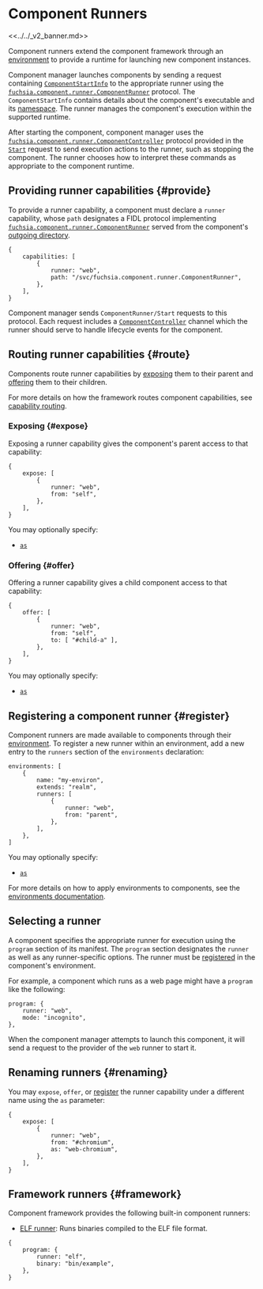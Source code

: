 # Component Runners

<<../../_v2_banner.md>>

Component runners extend the component framework through an
[environment][glossary.environment] to provide a runtime for launching new
component instances.

Component manager launches components by sending a request containing
[`ComponentStartInfo`][fidl-runner] to the appropriate runner using the
[`fuchsia.component.runner.ComponentRunner`][fidl-runner] protocol.
The `ComponentStartInfo` contains details about the component's executable and
its [namespace][glossary.namespace]. The runner manages the component's
execution within the supported runtime.

After starting the component, component manager uses the
[`fuchsia.component.runner.ComponentController`][fidl-runner] protocol provided
in the [`Start`][fidl-runner] request to send execution actions to the runner,
such as stopping the component. The runner chooses how to interpret these
commands as appropriate to the component runtime.

## Providing runner capabilities {#provide}

To provide a runner capability, a component must declare a `runner`
capability, whose `path` designates a FIDL protocol implementing
[`fuchsia.component.runner.ComponentRunner`][fidl-runner] served from the
component's [outgoing directory][glossary.outgoing-directory].

```json5
{
    capabilities: [
        {
            runner: "web",
            path: "/svc/fuchsia.component.runner.ComponentRunner",
        },
    ],
}
```

Component manager sends `ComponentRunner/Start` requests to this protocol.
Each request includes a [`ComponentController`][fidl-controller] channel which
the runner should serve to handle lifecycle events for the component.

## Routing runner capabilities {#route}

Components route runner capabilities by [exposing](#expose) them to their
parent and [offering](#offer) them to their children.

For more details on how the framework routes component capabilities,
see [capability routing][capability-routing].

### Exposing {#expose}

Exposing a runner capability gives the component's parent access to that
capability:

```json5
{
    expose: [
        {
            runner: "web",
            from: "self",
        },
    ],
}
```

You may optionally specify:

* [`as`](#renaming)

### Offering {#offer}

Offering a runner capability gives a child component access to that
capability:

```json5
{
    offer: [
        {
            runner: "web",
            from: "self",
            to: [ "#child-a" ],
        },
    ],
}
```

You may optionally specify:

* [`as`](#renaming)

## Registering a component runner {#register}

Component runners are made available to components through their
[environment][environment]. To register a new runner within an environment,
add a new entry to the `runners` section of the `environments` declaration:

```json5
environments: [
    {
        name: "my-environ",
        extends: "realm",
        runners: [
            {
                runner: "web",
                from: "parent",
            },
        ],
    },
]
```

You may optionally specify:

* [`as`](#renaming)

For more details on how to apply environments to components, see the
[environments documentation][environment].

## Selecting a runner

A component specifies the appropriate runner for execution using the `program`
section of its manifest. The `program` section designates the `runner` as well
as any runner-specific options. The runner must be [registered](#register) in
the component's environment.

For example, a component which runs as a web page might have a `program` like
the following:

```json5
program: {
    runner: "web",
    mode: "incognito",
},
```

When the component manager attempts to launch this component, it will send a
request to the provider of the `web` runner to start it.

## Renaming runners {#renaming}

You may `expose`, `offer`, or [register](#register) the runner capability under
a different name using the `as` parameter:

```json5
{
    expose: [
        {
            runner: "web",
            from: "#chromium",
            as: "web-chromium",
        },
    ],
}
```

## Framework runners {#framework}

Component framework provides the following built-in component runners:

-   [ELF runner][elf-runner]: Runs binaries compiled to the ELF file format.

```json5
{
    program: {
        runner: "elf",
        binary: "bin/example",
    },
}
```

[glossary.environment]: glossary/README.md#environment
[glossary.namespace]: glossary/README.md#namespace
[glossary.outgoing-directory]: glossary/README.md#outgoing-directory
[capability-routing]: concepts/components/v2/capabilities/README.md#routing
[elf-runner]: concepts/components/v2/elf_runner.md
[environment]: concepts/components/v2/environments.md
[fidl-directory]: /sdk/fidl/fuchsia.io/directory.fidl
[fidl-runner]: https://fuchsia.dev/reference/fidl/fuchsia.component.runner#ComponentRunner
[fidl-controller]: https://fuchsia.dev/reference/fidl/fuchsia.component.runner#ComponentController
